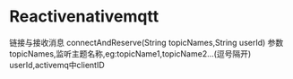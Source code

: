 # Reactivenativemqtt

链接与接收消息
connectAndReserve(String topicNames,String userId)
参数
topicNames,监听主题名称,eg:topicName1,topicName2...(逗号隔开)
userId,activemq中clientID
